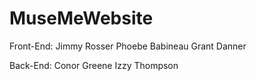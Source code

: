 # MuseMeWebsite

Front-End:
Jimmy Rosser
Phoebe Babineau
Grant Danner

Back-End:
Conor Greene
Izzy Thompson
